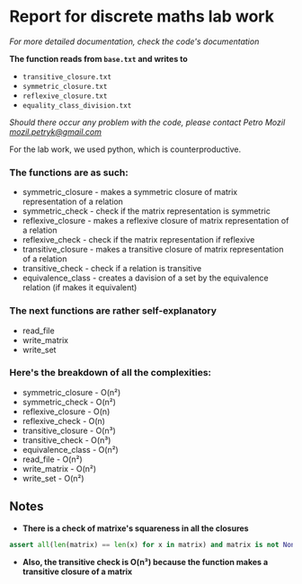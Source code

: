 # Report for discrete maths lab work
*For more detailed documentation, check the code's documentation*

**The function reads from `base.txt` and writes to**
- `transitive_closure.txt`
- `symmetric_closure.txt`
- `reflexive_closure.txt`
- `equality_class_division.txt`


*Should there occur any problem with the code, please contact Petro Mozil <mozil.petryk@gmail.com>*

For the lab work, we used python, which is counterproductive.

### The functions are as such:
- symmetric_closure - makes a symmetric closure of matrix representation of a relation
- symmetric_check - check if the matrix representation is symmetric
- reflexive_closure - makes a reflexive closure of matrix representation of a relation
- reflexive_check - check if the matrix representation if reflexive
- transitive_closure - makes a transitive closure of matrix representation of a relation
- transitive_check - check if a relation is transitive
- equivalence_class - creates a davision of a set by the equivalence relation (if makes it equivalent)

### The next functions are rather self-explanatory
- read_file
- write_matrix
- write_set

### Here's the breakdown of all the complexities:
- symmetric_closure - O(n²)
- symmetric_check - O(n²)
- reflexive_closure - O(n)
- reflexive_check - O(n)
- transitive_closure - O(n³)
- transitive_check - O(n³)
- equivalence_class - O(n²)
- read_file - O(n²)
- write_matrix - O(n²)
- write_set - O(n²)

## Notes
- **There is a check of matrixe's squareness in all the closures**
```python
assert all(len(matrix) == len(x) for x in matrix) and matrix is not None
```
- **Also, the transitive check is O(n³) because the function makes a transitive closure of a matrix**
